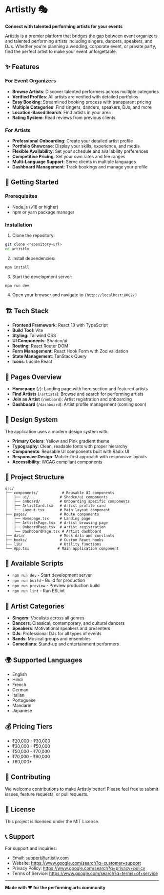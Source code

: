 

# Artistly 🎭

**Connect with talented performing artists for your events**

Artistly is a premier platform that bridges the gap between event organizers and talented performing artists including singers, dancers, speakers, and DJs. Whether you're planning a wedding, corporate event, or private party, find the perfect artist to make your event unforgettable.

## ✨ Features

### For Event Organizers
- **Browse Artists**: Discover talented performers across multiple categories
- **Verified Profiles**: All artists are verified with detailed portfolios
- **Easy Booking**: Streamlined booking process with transparent pricing
- **Multiple Categories**: Find singers, dancers, speakers, DJs, and more
- **Location-Based Search**: Find artists in your area
- **Rating System**: Read reviews from previous clients

### For Artists
- **Professional Onboarding**: Create your detailed artist profile
- **Portfolio Showcase**: Display your skills, experience, and media
- **Flexible Availability**: Set your schedule and availability preferences
- **Competitive Pricing**: Set your own rates and fee ranges
- **Multi-Language Support**: Serve clients in multiple languages
- **Dashboard Management**: Track bookings and manage your profile

## 🚀 Getting Started

### Prerequisites
- Node.js (v18 or higher)
- npm or yarn package manager

### Installation

1. Clone the repository:
```bash
git clone <repository-url>
cd artistly
```

2. Install dependencies:
```bash
npm install
```

3. Start the development server:
```bash
npm run dev
```

4. Open your browser and navigate to `(http://localhost:8082/)`

## 🏗️ Tech Stack

- **Frontend Framework**: React 18 with TypeScript
- **Build Tool**: Vite
- **Styling**: Tailwind CSS
- **UI Components**: Shadcn/ui
- **Routing**: React Router DOM
- **Form Management**: React Hook Form with Zod validation
- **State Management**: TanStack Query
- **Icons**: Lucide React

## 📱 Pages Overview

- **Homepage** (`/`): Landing page with hero section and featured artists
- **Find Artists** (`/artists`): Browse and search for performing artists
- **Join as Artist** (`/onboard`): Artist registration and onboarding
- **Dashboard** (`/dashboard`): Artist profile management (coming soon)

## 🎨 Design System

The application uses a modern design system with:
- **Primary Colors**: Yellow and Pink gradient theme
- **Typography**: Clean, readable fonts with proper hierarchy
- **Components**: Reusable UI components built with Radix UI
- **Responsive Design**: Mobile-first approach with responsive layouts
- **Accessibility**: WCAG compliant components

## 📂 Project Structure

```
src/
├── components/           # Reusable UI components
│   ├── ui/              # Shadcn/ui components
│   ├── onboard/         # Onboarding specific components
│   ├── ArtistCard.tsx   # Artist profile card
│   └── Layout.tsx       # Main layout component
├── pages/               # Route components
│   ├── Homepage.tsx     # Landing page
│   ├── ArtistsPage.tsx  # Artist browsing page
│   ├── OnboardPage.tsx  # Artist registration
│   └── DashboardPage.tsx # Artist dashboard
├── data/                # Mock data and constants
├── hooks/               # Custom React hooks
├── lib/                 # Utility functions
└── App.tsx             # Main application component
```

## 🔧 Available Scripts

- `npm run dev` - Start development server
- `npm run build` - Build for production
- `npm run preview` - Preview production build
- `npm run lint` - Run ESLint

## 🎯 Artist Categories

- **Singers**: Vocalists across all genres
- **Dancers**: Classical, contemporary, and cultural dancers
- **Speakers**: Motivational speakers and presenters
- **DJs**: Professional DJs for all types of events
- **Bands**: Musical groups and ensembles
- **Comedians**: Stand-up and entertainment performers

## 🌍 Supported Languages

- English
- Hindi
- French
- German
- Italian
- Portuguese
- Mandarin
- Japanese

## 💰 Pricing Tiers

- ₹20,000 - ₹30,000
- ₹30,000 - ₹50,000
- ₹50,000 - ₹70,000
- ₹70,000 - ₹90,000
- ₹90,000+

## 🤝 Contributing

We welcome contributions to make Artistly better! Please feel free to submit issues, feature requests, or pull requests.

## 📄 License

This project is licensed under the MIT License.

## 📞 Support

For support and inquiries:
- Email: support@artistly.com
- Website: https://www.google.com/search?q=customer+support
- Privacy Policy: https://www.google.com/search?q=privacy+policy
- Terms of Service: https://www.google.com/search?q=terms+of+service

---

**Made with ❤️ for the performing arts community**

